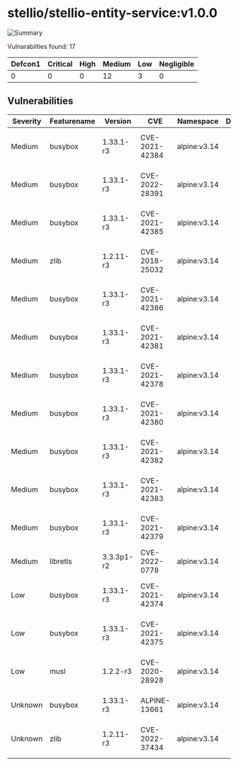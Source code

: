 # stellio/stellio-entity-service:v1.0.0

![Summary](https://img.shields.io/badge/Severity-Medium-yellow) 

Vulnarabilties found: 17

| Defcon1 | Critical | High | Medium | Low | Negligible|
|---------|----------|------|--------|-----|-----------|
| 0|0|0|12|3|0|

## Vulnerabilities

| Severity | Featurename | Version | CVE | Namespace | Description | Link | Fixed by |
|----------|-------------|---------|-----|-----------|-------------|------|----------|
|Medium|busybox|1.33.1-r3|CVE-2021-42384|alpine:v3.14||https://cve.mitre.org/cgi-bin/cvename.cgi?name=CVE-2021-42384|1.33.1-r6|
|Medium|busybox|1.33.1-r3|CVE-2022-28391|alpine:v3.14||https://cve.mitre.org/cgi-bin/cvename.cgi?name=CVE-2022-28391|1.33.1-r7|
|Medium|busybox|1.33.1-r3|CVE-2021-42385|alpine:v3.14||https://cve.mitre.org/cgi-bin/cvename.cgi?name=CVE-2021-42385|1.33.1-r6|
|Medium|zlib|1.2.11-r3|CVE-2018-25032|alpine:v3.14||https://cve.mitre.org/cgi-bin/cvename.cgi?name=CVE-2018-25032|1.2.12-r0|
|Medium|busybox|1.33.1-r3|CVE-2021-42386|alpine:v3.14||https://cve.mitre.org/cgi-bin/cvename.cgi?name=CVE-2021-42386|1.33.1-r6|
|Medium|busybox|1.33.1-r3|CVE-2021-42381|alpine:v3.14||https://cve.mitre.org/cgi-bin/cvename.cgi?name=CVE-2021-42381|1.33.1-r6|
|Medium|busybox|1.33.1-r3|CVE-2021-42378|alpine:v3.14||https://cve.mitre.org/cgi-bin/cvename.cgi?name=CVE-2021-42378|1.33.1-r6|
|Medium|busybox|1.33.1-r3|CVE-2021-42380|alpine:v3.14||https://cve.mitre.org/cgi-bin/cvename.cgi?name=CVE-2021-42380|1.33.1-r6|
|Medium|busybox|1.33.1-r3|CVE-2021-42382|alpine:v3.14||https://cve.mitre.org/cgi-bin/cvename.cgi?name=CVE-2021-42382|1.33.1-r6|
|Medium|busybox|1.33.1-r3|CVE-2021-42383|alpine:v3.14||https://cve.mitre.org/cgi-bin/cvename.cgi?name=CVE-2021-42383|1.33.1-r6|
|Medium|busybox|1.33.1-r3|CVE-2021-42379|alpine:v3.14||https://cve.mitre.org/cgi-bin/cvename.cgi?name=CVE-2021-42379|1.33.1-r6|
|Medium|libretls|3.3.3p1-r2|CVE-2022-0778|alpine:v3.14||https://cve.mitre.org/cgi-bin/cvename.cgi?name=CVE-2022-0778|3.3.3p1-r3|
|Low|busybox|1.33.1-r3|CVE-2021-42374|alpine:v3.14||https://cve.mitre.org/cgi-bin/cvename.cgi?name=CVE-2021-42374|1.33.1-r4|
|Low|busybox|1.33.1-r3|CVE-2021-42375|alpine:v3.14||https://cve.mitre.org/cgi-bin/cvename.cgi?name=CVE-2021-42375|1.33.1-r5|
|Low|musl|1.2.2-r3|CVE-2020-28928|alpine:v3.14||https://cve.mitre.org/cgi-bin/cvename.cgi?name=CVE-2020-28928|1.2.2_pre2-r0|
|Unknown|busybox|1.33.1-r3|ALPINE-13661|alpine:v3.14||https://cve.mitre.org/cgi-bin/cvename.cgi?name=ALPINE-13661|1.33.1-r7|
|Unknown|zlib|1.2.11-r3|CVE-2022-37434|alpine:v3.14||https://cve.mitre.org/cgi-bin/cvename.cgi?name=CVE-2022-37434|1.2.12-r2|
